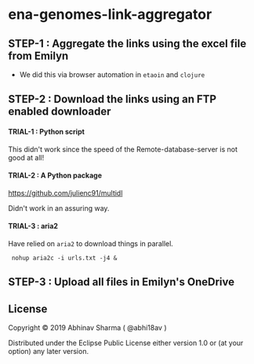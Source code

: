# ena-genomes-link-aggregator

## STEP-1 : Aggregate the links using the excel file from Emilyn

- We did this via browser automation in `etaoin` and `clojure`

## STEP-2 : Download the links using an FTP enabled downloader

#### TRIAL-1 : Python script 

This didn't work since the speed of the Remote-database-server is not good at all!

#### TRIAL-2 : A Python package

https://github.com/julienc91/multidl

Didn't work in an assuring way.

#### TRIAL-3 : aria2

Have relied on `aria2` to download things in parallel.

```
 nohup aria2c -i urls.txt -j4 &
```


## STEP-3 : Upload all files in Emilyn's OneDrive


## License

Copyright © 2019 Abhinav Sharma ( @abhi18av )

Distributed under the Eclipse Public License either version 1.0 or (at
your option) any later version.

